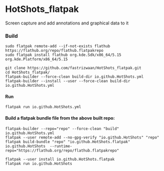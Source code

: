 # HotShots_flatpak
Screen capture and add annotations and graphical data to it


### Build
```
sudo flatpak remote-add --if-not-exists flathub https://flathub.org/repo/flathub.flatpakrepo
sudo flatpak install flathub org.kde.Sdk/x86_64/5.15 org.kde.Platform/x86_64/5.15

git clone https://github.com/fastrizwaan/HotShots_flatpak.git
cd HotShots_flatpak/
flatpak-builder --force-clean build-dir io.github.HotShots.yml
flatpak-builder --install --user --force-clean build-dir io.github.HotShots.yml
```
#### Run
`flatpak run io.github.HotShots.yml`

#### Build a flatpak bundle file from the above built repo:
```
flatpak-builder --repo="repo" --force-clean "build" io.github.HotShots.yml
flatpak --user remote-add --no-gpg-verify "io.github.HotShots" "repo"
flatpak build-bundle "repo" "io.github.HotShots.flatpak" io.github.HotShots  --runtime-repo="https://flathub.org/repo/flathub.flatpakrepo"

flatpak --user install io.github.HotShots.flatpak
flatpak run io.github.HotShots
```
